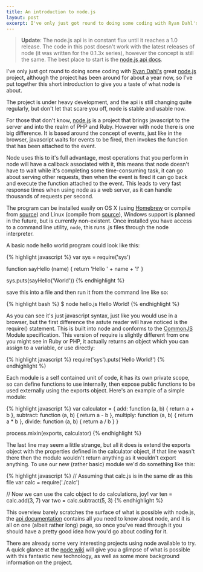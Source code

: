 ```yaml
---
title: An introduction to node.js
layout: post
excerpt: I've only just got round to doing some coding with Ryan Dahl's great node.js project, although the project has been around for about a year now, so I've put together this short introduction to give you a taste of what node is about.
---
```


[node.js]: http://nodejs.org/
[nodesrc]: http://github.com/ry/node
[Homebrew]: http://github.com/mxcl/homebrew
[ry]: http://tinyclouds.org/
[CommonJS]: http://commonjs.org/
[apidocs]: http://nodejs.org/api.html
[express]: http://github.com/visionmedia/express
[node wiki]: http://wiki.github.com/ry/node/

> **Update**: The node.js api is in constant flux until it reaches a 1.0 release. The code in this post doesn't work with the latest releases of node (it was written for the 0.1.3x series), however the concept is still the same. The best place to start is the [node.js api docs][apidocs].

I've only just got round to doing some coding with [Ryan Dahl's][ry] great [node.js][] project, although the project has been
around for about a year now, so I've put together this short introduction to give you a taste of what node is about.

The project is under heavy development, and the api is still changing quite regularly, but don't let that scare you off, node is stable and usable now.

For those that don't know, [node.js][] is a project that brings javascript to the server and into the realm of PHP and Ruby. However with node there is one big difference. It is based around the concept of events, just like in the browser, javascript waits for events to be fired, then invokes the function that has been attached to the event.

Node uses this to it's full advantage, most operations that you perform in node will have a callback associated with it, this means that node doesn't have to wait while it's completing some time-consuming task, it can go about serving other requests, then when the event is fired it can go back and execute the function attached to the event. This leads to very fast response times when using node as a web server, as it can handle thousands of requests per second.

The program can be installed easily on OS X (using [Homebrew][] or compile from [source][nodesrc]) and Linux (compile from
[source][nodesrc]), Windows support is planned in the future, but is currently non-existent. Once installed you have access to a
command line utility, `node`, this runs .js files through the node interpreter.

A basic node hello world program could look like this:

{% highlight javascript %}
var sys = require('sys')

function sayHello (name) {
  return 'Hello ' + name + '!'
}

sys.puts(sayHello('World'))
{% endhighlight %}

save this into a file and then run it from the command line like so:

{% highlight bash %}
$ node hello.js
Hello World!
{% endhighlight %}

As you can see it's just javascript syntax, just like you would use in a browser, but the first difference the astute reader will
have noticed is the require() statement. This is built into node and conforms to the [CommonJS][] Module specification. This
version of require is slightly different from one you might see in Ruby or PHP, it actually returns an object which you can assign
to a variable, or use directly:

{% highlight javascript %}
require('sys').puts('Hello World!')
{% endhighlight %}

Each module is a self contained unit of code, it has its own private scope, so can define functions to use internally, then expose public functions to be used externally using the exports object. Here's an example of a simple module:

{% highlight javascript %}
var calculator = {
  add: function (a, b) {
    return a + b
  },
  subtract: function (a, b) {
    return a - b
  },
  multiply: function (a, b) {
    return a * b
  },
  divide: function (a, b) {
    return a / b
  }
}

process.mixin(exports, calculator)
{% endhighlight %}

The last line may seem a little strange, but all it does is extend the exports object with the properties defined in the calculator object, if that line wasn't there then the module wouldn't return anything as it wouldn't export anything. To use our new (rather basic) module we'd do something like this:

{% highlight javascript %}
// Assuming that calc.js is in the same dir as this file
var calc = require('./calc')

// Now we can use the calc object to do calculations, joy!
var ten = calc.add(3, 7)
var two = calc.subtract(5, 3)
{% endhighlight %}

This overview barely scratches the surface of what is possible with node.js, the [api documentation][apidocs] contains all you need to know about node, and it is all on one (albeit rather long) page, so once you've read through it you should have a pretty good idea how you'd go about coding for it.

There are already some very interesting projects using node available to try. A quick glance at the [node wiki][] will give you a glimpse of what is possible with this fantastic new technology, as well as some more background information on the project.
